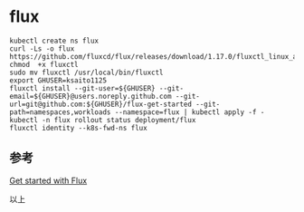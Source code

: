 # flux

```
kubectl create ns flux
curl -Ls -o flux https://github.com/fluxcd/flux/releases/download/1.17.0/fluxctl_linux_amd64
chmod  +x fluxctl
sudo mv fluxctl /usr/local/bin/fluxctl
export GHUSER=ksaito1125
fluxctl install --git-user=${GHUSER} --git-email=${GHUSER}@users.noreply.github.com --git-url=git@github.com:${GHUSER}/flux-get-started --git-path=namespaces,workloads --namespace=flux | kubectl apply -f -
kubectl -n flux rollout status deployment/flux
fluxctl identity --k8s-fwd-ns flux
```

## 参考

[Get started with Flux](https://github.com/fluxcd/flux#get-started-with-flux)

以上
